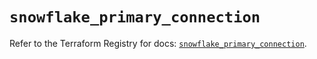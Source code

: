 # `snowflake_primary_connection`

Refer to the Terraform Registry for docs: [`snowflake_primary_connection`](https://registry.terraform.io/providers/snowflake-labs/snowflake/1.0.4/docs/resources/primary_connection).
